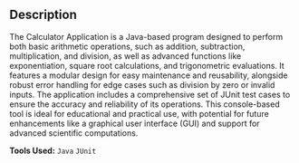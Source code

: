 ## Description

The Calculator Application is a Java-based program designed to perform both basic arithmetic operations, such as addition, subtraction, multiplication, and division, as well as advanced functions like exponentiation, square root calculations, and trigonometric evaluations. It features a modular design for easy maintenance and reusability, alongside robust error handling for edge cases such as division by zero or invalid inputs. The application includes a comprehensive set of JUnit test cases to ensure the accuracy and reliability of its operations. This console-based tool is ideal for educational and practical use, with potential for future enhancements like a graphical user interface (GUI) and support for advanced scientific computations.

**Tools Used:** `Java` `JUnit`



